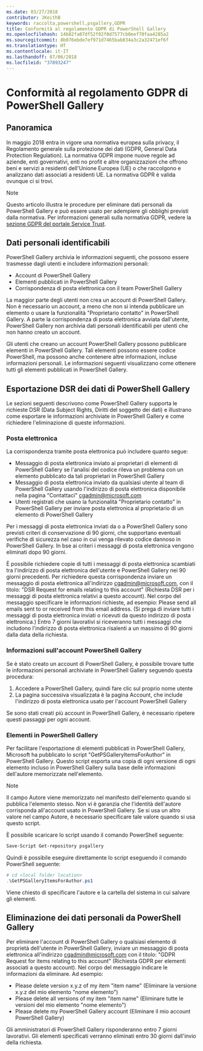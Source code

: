 ```yaml
---
ms.date: 03/27/2018
contributor: JKeithB
keywords: raccolta,powershell,psgallery,GDPR
title: Conformità al regolamento GDPR di PowerShell Gallery
ms.openlocfilehash: 14b82fa07df52f02f0d7577cb0eef70faa4285a2
ms.sourcegitcommit: 8b076ebde7ef971d7465bab834a3c2a32471ef6f
ms.translationtype: HT
ms.contentlocale: it-IT
ms.lasthandoff: 07/06/2018
ms.locfileid: "37893247"
---
```

# <a name="powershell-gallery-gdpr-compliance"></a>Conformità al regolamento GDPR di PowerShell Gallery

## <a name="overview"></a>Panoramica

In maggio 2018 entra in vigore una normativa europea sulla privacy, il Regolamento generale sulla protezione dei dati (GDPR, General Data Protection Regulation).
La normativa GDPR impone nuove regole ad aziende, enti governativi, enti no profit e altre organizzazioni che offrono beni e servizi a residenti dell'Unione Europea (UE) o che raccolgono e analizzano dati associati a residenti UE.
La normativa GDPR è valida ovunque ci si trovi.

> [!NOTE]
> Questo articolo illustra le procedure per eliminare dati personali da PowerShell Gallery e può essere usato per adempiere gli obblighi previsti dalla normativa. Per informazioni generali sulla normativa GDPR, vedere la [sezione GDPR del portale Service Trust](https://servicetrust.microsoft.com/ViewPage/GDPRGetStarted).

## <a name="personally-identifiable-data"></a>Dati personali identificabili

PowerShell Gallery archivia le informazioni seguenti, che possono essere trasmesse dagli utenti e includere informazioni personali:

- Account di PowerShell Gallery
- Elementi pubblicati in PowerShell Gallery
- Corrispondenza di posta elettronica con il team PowerShell Gallery

La maggior parte degli utenti non crea un account di PowerShell Gallery.
Non è necessario un account, a meno che non si intenda pubblicare un elemento o usare la funzionalità "Proprietario contatto" in PowerShell Gallery.
A parte la corrispondenza di posta elettronica avviata dall'utente, PowerShell Gallery non archivia dati personali identificabili per utenti che non hanno creato un account.

Gli utenti che creano un account PowerShell Gallery possono pubblicare elementi in PowerShell Gallery.
Tali elementi possono essere codice PowerShell, ma possono anche contenere altre informazioni, incluse informazioni personali.
Le informazioni seguenti visualizzano come ottenere tutti gli elementi pubblicati in PowerShell Gallery.

## <a name="dsr-export-of-powershell-gallery-data"></a>Esportazione DSR dei dati di PowerShell Gallery

Le sezioni seguenti descrivono come PowerShell Gallery supporta le richieste DSR (Data Subject Rights, Diritti del soggetto dei dati) e illustrano come esportare le informazioni archiviate in PowerShell Gallery e come richiedere l'eliminazione di queste informazioni.

### <a name="email"></a>Posta elettronica

La corrispondenza tramite posta elettronica può includere quanto segue:

- Messaggio di posta elettronica inviato ai proprietari di elementi di PowerShell Gallery se l'analisi del codice rileva un problema con un elemento pubblicato da tali proprietari in PowerShell Gallery
- Messaggio di posta elettronica inviato da qualsiasi utente al team di PowerShell Gallery usando l'indirizzo di posta elettronica disponibile nella pagina "Contattaci" [cgadmin@microsoft.com](mailto:cgadmin@microsoft.com)
- Utenti registrati che usano la funzionalità "Proprietario contatto" in PowerShell Gallery per inviare posta elettronica al proprietario di un elemento di PowerShell Gallery

Per i messaggi di posta elettronica inviati da o a PowerShell Gallery sono previsti criteri di conservazione di 90 giorni, che supportano eventuali verifiche di sicurezza nel caso in cui venga rilevato codice dannoso in PowerShell Gallery.
In bse ai criteri i messaggi di posta elettronica vengono eliminati dopo 90 giorni.

È possibile richiedere copie di tutti i messaggi di posta elettronica scambiati tra l'indirizzo di posta elettronica dell'utente e PowerShell Gallery nei 90 giorni precedenti.
Per richiedere questa corrispondenza inviare un messaggio di posta elettronica all'indirizzo [cgadmin@microsoft.com](mailto:cgadmin@microsoft.com), con il titolo: "DSR Request for emails relating to this account" (Richiesta DSR per i messaggi di posta elettronica relativi a questo account).
Nel corpo del messaggio specificare le informazioni richieste, ad esempio: Please send all emails sent to or received from this email address. (Si prega di inviare tutti i messaggi di posta elettronica inviati o ricevuti da questo indirizzo di posta elettronica.) Entro 7 giorni lavorativi si riceveranno tutti i messaggi che includono l'indirizzo di posta elettronica risalenti a un massimo di 90 giorni dalla data della richiesta.

### <a name="powershell-gallery-account-information"></a>Informazioni sull'account PowerShell Gallery

Se è stato creato un account di PowerShell Gallery, è possibile trovare tutte le informazioni personali archiviate in PowerShell Gallery seguendo questa procedura:

1. Accedere a PowerShell Gallery, quindi fare clic sul proprio nome utente
2. La pagina successiva visualizzata è la pagina Account, che include l'indirizzo di posta elettronica usato per l'account PowerShell Gallery

Se sono stati creati più account in PowerShell Gallery, è necessario ripetere questi passaggi per ogni account.

### <a name="items-in-the-powershell-gallery"></a>Elementi in PowerShell Gallery

Per facilitare l'esportazione di elementi pubblicati in PowerShell Gallery, Microsoft ha pubblicato lo script "GetPSGalleryItemsForAuthor" in PowerShell Gallery.
Questo script esporta una copia di ogni versione di ogni elemento incluso in PowerShell Gallery sulla base delle informazioni dell'autore memorizzate nell'elemento.

> [!NOTE]
> Il campo Autore viene memorizzato nel manifesto dell'elemento quando si pubblica l'elemento stesso.
> Non vi è garanzia che l'identità dell'autore corrisponda all'account usato in PowerShell Gallery.
> Se si usa un altro valore nel campo Autore, è necessario specificare tale valore quando si usa questo script.

È possibile scaricare lo script usando il comando PowerShell seguente:

```powershell
Save-Script Get-repository psgallery
```

Quindi è possibile eseguire direttamente lo script eseguendo il comando PowerShell seguente:

```powershell
# cd <local folder location>
.\GetPSGalleryItemsForAuthor.ps1
```

Viene chiesto di specificare l'autore e la cartella del sistema in cui salvare gli elementi.

## <a name="deleting-personal-data-from-the-powershell-gallery"></a>Eliminazione dei dati personali da PowerShell Gallery

Per eliminare l'account di PowerShell Gallery o qualsiasi elemento di proprietà dell'utente in PowerShell Gallery, inviare un messaggio di posta elettronica all'indirizzo cgadmin@microsoft.com con il titolo: "GDPR Request for items relating to this account" (Richiesta GDPR per elementi associati a questo account).
Nel corpo del messaggio indicare le informazioni da eliminare. Ad esempio:

- Please delete version x.y.z of my item "item name" (Eliminare la versione x.y.z del mio elemento "nome elemento")
- Please delete all versions of my item "item name" (Eliminare tutte le versioni del mio elemento "nome elemento")
- Please delete my PowerShell Gallery account (Eliminare il mio account PowerShell Gallery)

Gli amministratori di PowerShell Gallery risponderanno entro 7 giorni lavorativi.
Gli elementi specificati verranno eliminati entro 30 giorni dall'invio della richiesta.